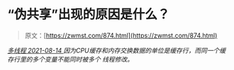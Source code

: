 <!--yml
category: 未分类
date: 0001-01-01 00:00:00
-->

# “伪共享”出现的原因是什么？

> 原文：[https://zwmst.com/874.html](https://zwmst.com/874.html)

   [ *多线程* ](https://zwmst.com/%e5%a4%9a%e7%ba%bf%e7%a8%8b)*[ <time datetime="2021-08-14T09:30:12+08:00"> 2021-08-14 </time> ](https://zwmst.com/874.html)  因为CPU缓存和内存交换数据的单位是缓存行，而同一个缓存行里的多个变量不能同时被多个 线程修改。*